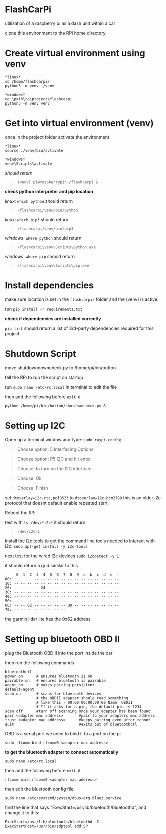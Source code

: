 # FlashCarPi
utilization of a raspberry pi as a dash unit within a car

clone this environment to the RPi home directory

# Create virtual environment using venv
```
*linux*
cd /home/flashcarpi/
python3 -m venv ./venv
```
```
*windows*
cd \path\to\project\flashcarpi
python3 -m venv venv
```

# Get into virtual environment (venv)
once in the project folder activate the environment
```
*linux*
source ./venv/bin/activate
```
```
*windows*
venv\Scripts\activate
```
*should return*
>`(venv) pi@raspberrypi:~/flashcarpi $ `

**check python interpreter and pip location**

*linux*: `which python` should return 
>`/flashcarpi/venv/bin/python`

*linux*: `which pip3` should return 
>`/flashcarpi/venv/bin/pip3`

*windows*: `where python` should return 
>`\flashcarpi\venv\Scripts\python.exe`

*windows*: `where pip` should return 
>`\flashcarpi\venv\Scripts\pip.exe `

# Install dependencies
make sure location is set in the `flashcarpi/` folder and the (venv) is active.

run `pip install -r requirements.txt`

**check if dependencies are installed correctly**

`pip list` should return a list of 3rd-party dependencies required for this project

# Shutdown Script
move shutdowndowncheck.py to /home/pi/bin/button

tell the RPi to run the script on startup

 run `sudo nano /etc/rc.local` in terminal to edit the file
 
 then add the following before `exit 0`
 
 `python /home/pi/bin/button/shutdowncheck.py &`

# Setting up I2C
Open up a terminal window and type:  `sudo raspi-config`

>Choose option: 5 Interfacing Options

>Choose option: P5 I2C and hit enter

>Choose:  <Yes> to turn on the I2C interface
  
>Choose: Ok

>Choose:  Finish

set `dtoverlay=i2c-rtc,pcf8523` to `dtoverlay=i2c-bcm2708`
this is an older i2c protocol that doesnt default enable repeated start

Reboot the RPi
  
test with
`ls /dev/*i2c*`
it should return
>`/dev/i2c-1`

install the i2c tools to get the command line tools needed to interact with i2c.  `sudo apt-get install -y i2c-tools`

next test for the wired I2c devices `sudo i2cdetect -y 1`

it should return a grid similar to this


```
     0  1  2  3  4  5  6  7  8  9  a  b  c  d  e  f
00:          -- -- -- -- -- -- -- -- -- -- -- -- -- 
10: -- -- -- -- -- -- -- -- -- -- -- -- -- -- -- -- 
20: -- -- -- -- 24 -- -- -- -- -- -- -- -- -- -- -- 
30: -- -- -- -- -- -- -- -- -- -- -- -- -- -- -- -- 
40: -- -- -- -- -- -- -- -- -- -- -- -- -- -- -- -- 
50: -- -- -- -- -- -- -- -- -- -- -- -- -- -- -- -- 
60: -- -- 62 -- -- -- -- -- UU -- -- -- -- -- -- -- 
70: -- -- -- -- -- -- -- --  
```
the garmin lidar lite has the 0x62 address


# Setting up bluetooth OBD II 
plug the Bluetooth OBD II into the port inside the car

then run the following commands

```
bluetoothctl
power on      # ensures bluetooth is on
pairable on   # ensures bluetooth is pairable
agent on      # makes pairing persistent
default-agent
scan on       # scans for bluetooth devices
              # the OBDII adapter should read something
              # like this - 00:00:00:00:00:00 Name: OBDII
              # If it asks for a pin, the default pin is 1234
scan off      #turn off scanning once your adapter has been found
pair <adapter mac address>       #pair to your adapters mac address
trust <adapter mac address>      #keeps pairing even after reboot
quit                             #exits out of bluetoothctl
```

OBD is a serial port we need to bind it to a port on the pi

`sudo rfcomm bind rfcomm0 <adapter mac address>`

 **to get the bluetooth adapter to connect automatically**
 
 `sudo nano /etc/rc.local`
 
 then add the following before `exit 0`
 
 `rfcomm bind rfcomm0 <adapter mac address>`
 
 then edit the bluetooth config file
 
 `sudo nano /etc/systemd/system/dbus-org.bluez.service`
 
 find the line that says "ExecStart=/usr/lib/bluetooth/bluetoothd", and change it to this:
```
ExecStart=/usr/lib/bluetooth/bluetoothd -C
ExecStartPost=/usr/bin/sdptool add SP
```
